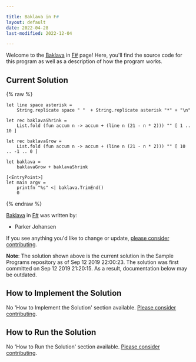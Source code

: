```yaml
---

title: Baklava in F#
layout: default
date: 2022-04-28
last-modified: 2022-12-04

---
```


Welcome to the [Baklava](https://sampleprograms.io/projects/baklava) in [F#](https://sampleprograms.io/languages/f-sharp) page! Here, you'll find the source code for this program as well as a description of how the program works.

## Current Solution

{% raw %}

```f#
let line space asterisk =
    String.replicate space " "  + String.replicate asterisk "*" + "\n"

let rec baklavaShrink =
    List.fold (fun accum n -> accum + (line n (21 - n * 2))) "" [ 1 .. 10 ]

let rec baklavaGrow =
    List.fold (fun accum n -> accum + (line n (21 - n * 2))) "" [ 10 .. -1 .. 0 ]

let baklava =
    baklavaGrow + baklavaShrink

[<EntryPoint>]
let main argv =
    printfn "%s" <| baklava.TrimEnd()
    0
```

{% endraw %}

[Baklava](https://sampleprograms.io/projects/baklava) in [F#](https://sampleprograms.io/languages/f-sharp) was written by:

- Parker Johansen

If you see anything you'd like to change or update, [please consider contributing](https://github.com/TheRenegadeCoder/sample-programs).

**Note**: The solution shown above is the current solution in the Sample Programs repository as of Sep 12 2019 22:00:23. The solution was first committed on Sep 12 2019 21:20:15. As a result, documentation below may be outdated.

## How to Implement the Solution

No 'How to Implement the Solution' section available. [Please consider contributing](https://github.com/TheRenegadeCoder/sample-programs-website).

## How to Run the Solution

No 'How to Run the Solution' section available. [Please consider contributing](https://github.com/TheRenegadeCoder/sample-programs-website).